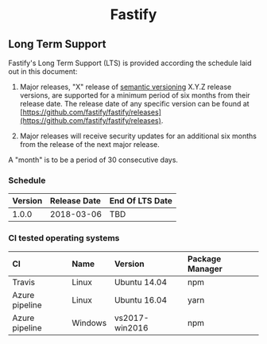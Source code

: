 <h1 align="center">Fastify</h1>

<a name="lts"></a>

## Long Term Support

Fastify's Long Term Support (LTS) is provided according the schedule laid
out in this document:

1. Major releases, "X" release of [semantic versioning][semver] X.Y.Z release
   versions, are supported for a minimum period of six months from their release
   date. The release date of any specific version can be found at
   [https://github.com/fastify/fastify/releases](https://github.com/fastify/fastify/releases).

1. Major releases will receive security updates for an additional six months
   from the release of the next major release.

A "month" is to be a period of 30 consecutive days.

[semver]: https://semver.org/

<a name="lts-schedule"></a>

### Schedule

| Version | Release Date | End Of LTS Date |
| :------ | :----------- | :-------------- |
| 1.0.0   | 2018-03-06   | TBD             |

<a name="supported-os"></a>

### CI tested operating systems

| CI             | Name    | Version        | Package Manager |
| :------------- | :------ | :------------- | :-------------- |
| Travis         | Linux   | Ubuntu 14.04   | npm             |
| Azure pipeline | Linux   | Ubuntu 16.04   | yarn            |
| Azure pipeline | Windows | vs2017-win2016 | npm             |
